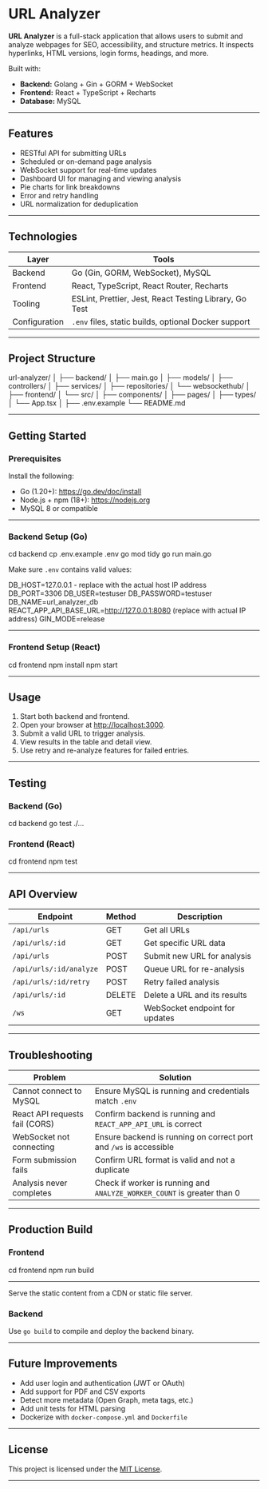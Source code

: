 # URL Analyzer

**URL Analyzer** is a full-stack application that allows users to submit and analyze webpages for SEO, accessibility, and structure metrics. It inspects hyperlinks, HTML versions, login forms, headings, and more.

Built with:

- **Backend:** Golang + Gin + GORM + WebSocket
- **Frontend:** React + TypeScript + Recharts
- **Database:** MySQL

---

## Features

- RESTful API for submitting URLs
- Scheduled or on-demand page analysis
- WebSocket support for real-time updates
- Dashboard UI for managing and viewing analysis
- Pie charts for link breakdowns
- Error and retry handling
- URL normalization for deduplication

---

## Technologies

| Layer        | Tools                                                    |
|--------------|----------------------------------------------------------|
| Backend      | Go (Gin, GORM, WebSocket), MySQL                         |
| Frontend     | React, TypeScript, React Router, Recharts                |
| Tooling      | ESLint, Prettier, Jest, React Testing Library, Go Test  |
| Configuration| `.env` files, static builds, optional Docker support     |

---

## Project Structure
url-analyzer/
│
├── backend/
│   ├── main.go
│   ├── models/
│   ├── controllers/
│   ├── services/
│   ├── repositories/
│   └── websockethub/
│
├── frontend/
│   └── src/
│       ├── components/
│       ├── pages/
│       ├── types/
│       └── App.tsx
│
├── .env.example
└── README.md

---

## Getting Started

### Prerequisites

Install the following:

- Go (1.20+): https://go.dev/doc/install
- Node.js + npm (18+): https://nodejs.org
- MySQL 8 or compatible

---

### Backend Setup (Go)

cd backend
cp .env.example .env
go mod tidy
go run main.go

Make sure `.env` contains valid values:

DB_HOST=127.0.0.1 - replace with the actual host IP address 
DB_PORT=3306
DB_USER=testuser
DB_PASSWORD=testuser
DB_NAME=url_analyzer_db
REACT_APP_API_BASE_URL=http://127.0.0.1:8080 (replace with actual IP address)
GIN_MODE=release

---

### Frontend Setup (React)

cd frontend
npm install
npm start


---

## Usage

1. Start both backend and frontend.
2. Open your browser at [http://localhost:3000](http://localhost:3000).
3. Submit a valid URL to trigger analysis.
4. View results in the table and detail view.
5. Use retry and re-analyze features for failed entries.

---

## Testing

### Backend (Go)
cd backend
go test ./...

### Frontend (React)

cd frontend
npm test

---

## API Overview

| Endpoint                        | Method | Description                    |
|--------------------------------|--------|--------------------------------|
| `/api/urls`                    | GET    | Get all URLs                   |
| `/api/urls/:id`                | GET    | Get specific URL data          |
| `/api/urls`                    | POST   | Submit new URL for analysis    |
| `/api/urls/:id/analyze`        | POST   | Queue URL for re-analysis      |
| `/api/urls/:id/retry`          | POST   | Retry failed analysis          |
| `/api/urls/:id`                | DELETE | Delete a URL and its results   |
| `/ws`                          | GET    | WebSocket endpoint for updates |

---

## Troubleshooting

| Problem                            | Solution |
|-----------------------------------|----------|
| Cannot connect to MySQL           | Ensure MySQL is running and credentials match `.env` |
| React API requests fail (CORS)    | Confirm backend is running and `REACT_APP_API_URL` is correct |
| WebSocket not connecting          | Ensure backend is running on correct port and `/ws` is accessible |
| Form submission fails             | Confirm URL format is valid and not a duplicate |
| Analysis never completes          | Check if worker is running and `ANALYZE_WORKER_COUNT` is greater than 0 |

---

## Production Build

### Frontend

cd frontend
npm run build

---

Serve the static content from a CDN or static file server.

### Backend

Use `go build` to compile and deploy the backend binary.


---

## Future Improvements

- Add user login and authentication (JWT or OAuth)
- Add support for PDF and CSV exports
- Detect more metadata (Open Graph, meta tags, etc.)
- Add unit tests for HTML parsing
- Dockerize with `docker-compose.yml` and `Dockerfile`

---

## License

This project is licensed under the [MIT License](LICENSE).

---


